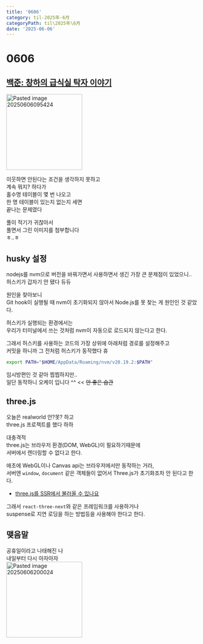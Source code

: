 ```yaml
---
title: '0606'
category: til-2025年-6月
categoryPath: til\2025年\6月
date: '2025-06-06'
---
```

# 0606

## [백준: 창하의 급식실 탁자 이야기](https://www.acmicpc.net/problem/34025)  
<img src="/images/til/2025年/6月/Pasted image 20250606095424.png" alt="Pasted image 20250606095424" width="200">  

이웃하면 안된다는 조건을 생각하지 못하고   
계속 뭐지? 하다가  
홀수명 테이블이 몇 번 나오고  
한 명 테이블이 있는지 없는지 세면  
끝나는 문제였다

풀이 적기가 귀찮아서  
풀면서 그린 이미지를 첨부합니다  
ㅎ..ㅎ  
## husky 설정  
nodejs를 nvm으로 버전을 바꿔가면서 사용하면서 생긴 가장 큰 문제점이 있었으니..  
허스키가 갑자기 안 됐다 듀듀

원인을 찾아보니  
Git hook이 실행될 때 nvm이 초기화되지 않아서 Node.js를 못 찾는 게 원인인 것 같았다.

허스키가 실행되는 환경에서는   
우리가 터미널에서 쓰는 것처럼 nvm이 자동으로 로드되지 않는다고 한다.

그래서 허스키를 사용하는 코드의 가장 상위에 아래처럼 경로를 설정해주고   
커밋을 하니까 그 전처럼 허스키가 동작했다 휴  
```bash  
export PATH="$HOME/AppData/Roaming/nvm/v20.19.2:$PATH"  
```  
임시방편인 것 같아 찝찝하지만..  
일단 동작하니 오케이 입니다 ^^ << ~~안 좋은 습관~~  
## three.js  
오늘은 realworld 안?못? 하고  
three.js 프로젝트를 했다 하하

대충격적  
three.js는 브라우저 환경(DOM, WebGL)이 필요하기때문에   
서버에서 렌더링할 수 없다고 한다.

애초에 WebGL이나 Canvas api는 브라우저에서만 동작하는 거라,  
서버엔 `window`, `document` 같은 객체들이 없어서 Three.js가 초기화조차 안 된다고 한다.

- [three.js를 SSR에서 불러올 수 있나요](https://www.reddit.com/r/threejs/comments/ral262/ssr_for_threejs_is_there_any_way_to_make_threejs/)

그래서 `react-three-next`와 같은 프레임워크를 사용하거나  
suspense로 지연 로딩을 하는 방법등을 사용해야 한다고 한다.

## 맺음말  
공휴일이라고 나태해진 나  
내일부터 다시 아자아자  
<img src="/images/til/2025年/6月/Pasted image 20250606200024.png" alt="Pasted image 20250606200024" width="200">



